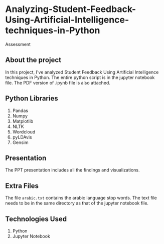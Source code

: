 # Analyzing-Student-Feedback-Using-Artificial-Intelligence-techniques-in-Python
Assessment

## About the project

In this project, I've analyzed Student Feedback Using Artificial Intelligence techniques in Python. The entire python script is in the jupyter notebook file. The PDF version of .ipynb file is also attached.

## Python Libraries

1. Pandas
2. Numpy
3. Matplotlib
4. NLTK
5. Wordcloud
6. pyLDAvis
7. Gensim

## Presentation

The PPT presentation includes all the findings and visualizations.

## Extra Files

The file `arabic.txt` contains the arabic language stop words. The text file needs to be in the same directory as that of the jupyter notebook file.


## Technologies Used

1. Python
2. Jupyter Notebook
